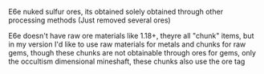 E6e nuked sulfur ores, its obtained solely obtained through other processing methods
(Just removed several ores)

E6e doesn't have raw ore materials like 1.18+, theyre all "chunk" items, but in my version I'd like to use raw materials for metals and chunks for raw gems, though these chunks are not obtainable through ores for gems, only the occultism dimensional mineshaft, these chunks also use the ore tag